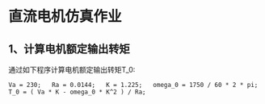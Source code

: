 # 直流电机仿真作业
##  1、计算电机额定输出转矩
通过如下程序计算电机额定输出转矩T_0:

`Va = 230;  
Ra = 0.0144;  
K = 1.225;  
omega_0 = 1750 / 60 * 2 * pi;  
T_0 = ( Va * K - omega_0 * K^2 ) / Ra;`
